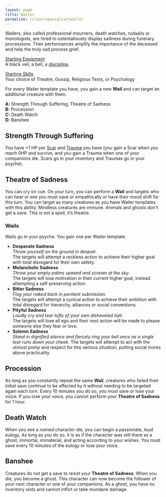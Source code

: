 ```yaml
---
layout: page
title: Wailer
permalink: /class/specialist/wailer
---
```


Wailers, also called professional mourners, death watches, rudaalis or moirologists, are hired to ostentatiously display sadness during funerary processions. Their performances amplify the importance of the deceased and help the truly sad process grief.

<ins>Starting Equipment</ins><br>
A black veil, a bell, a [discipline](https://en.wikipedia.org/wiki/Discipline_(instrument_of_penance)).

<ins>Starting Skills</ins><br>
Your choice of Theatre, Gossip, Religious Texts, or Psychology

For every Wailer template you have, you gain a new **Wail** and can target an additional creature with them.

**A:** Strength Through Suffering, Theatre of Sadness<br>
**B:** Procession<br>
**C:** Death Watch<br>
**D:** Banshee
<br>

## Strength Through Suffering
You have +1 HP per [Scar](/2020/11/09/base-rules/) and [Trauma](/2020/11/09/base-rules/) you have (you gain a Scar when you reach 0HP and survive, and you gain a Trauma when one of your companions die. Scars go in your inventory and Traumas go in your psyche).

## Theatre of Sadness
You can cry on cue. On your turn, you can perform a **Wail** and targets who can hear or see you must save or empathically or have their mood shift for this turn. You can target as many creatures as you have Wailer templates with this ability. Mindless creatures are immune. Animals and ghosts don't get a save. This is not a spell, it’s theatre.

### Wails
Wails go in your psyche. You gain one per Wailer template. 

- **Desperate Sadness** <br> _Throw yourself on the ground in despair._ <br> The targets will attempt a reckless action to achieve their higher goal with total disregard for their own safety.
- **Melancholic Sadness** <br> _Throw your empty palms upward and scream at the sky_. <br> The targets will lose motivation in their current higher goal, instead attempting a self-preserving action.
- **Bitter Sadness** <br> _Flog your naked back in penitent submission._ <br> The targets will attempt a cynical action to achieve their ambition with total disregard for hierarchy, alliances or social conventions.
- **Pityful Sadness** <br> _Loudly cry and tear tufts of your own disheveled hair._ <br> The targets will lose all ego and their next action will be made to please someone else they fear or love.
- **Solemn Sadness** <br> _Stand in dignified silence and fiercely ring your bell once as a single tear runs down your cheek._ The targets will attempt to act with the utmost pomp and respect for this serious situation, putting social mores above practicality.

## Procession
As long as you constantly repeat the same **Wail**, creatures who failed their initial save continue to be affected by it without needing to be targeted again each turn. Every 10 minutes you do so, you must save or lose your voice. If you lose your voice, you cannot perform your **Theatre of Sadness** for 1 hour.

## Death Watch
When you see a _named_ character die, you can begin a passionate, loud eulogy. As long as you do so, it is as if the character was still there as a ghost, immortal, immaterial, and acting according to your wishes. You must save every 10 minutes of the eulogy or lose your voice.

## Banshee
Creatures do not get a save to resist your **Theatre of Sadness**. When you die, you become a ghost. This character can now become the follower of your next character or one of your companions. As a ghost, you have no inventory slots and cannot inflict or take mundane damage.
